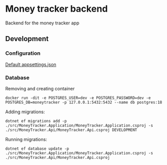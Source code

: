 # Money tracker backend

Backend for the money tracker app

## Development

### Configuration

[Default appsettings.json](src/MoneyTracker.Api/appsettings.json)

### Database

Removing and creating container

```shell
docker run -dit -e POSTGRES_USER=dev -e POSTGRES_PASSWORD=dev -e POSTGRES_DB=moneytracker -p 127.0.0.1:5432:5432 --name db postgres:18
```

Adding migrations:

```shell
dotnet ef migrations add -p ./src/MoneyTracker.Application/MoneyTracker.Application.csproj -s ./src/MoneyTracker.Api/MoneyTracker.Api.csproj DEVELOPMENT
```

Running migrations:

```shell
dotnet ef database update -p ./src/MoneyTracker.Application/MoneyTracker.Application.csproj -s ./src/MoneyTracker.Api/MoneyTracker.Api.csproj
```